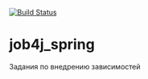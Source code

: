[![Build Status](https://app.travis-ci.com/ainz713/job4j_spring.svg?branch=master)](https://app.travis-ci.com/ainz713/job4j_spring)
# job4j_spring

Задания по внедрению зависимостей


